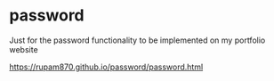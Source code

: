 # password
Just for the password functionality to be implemented on my portfolio website

https://rupam870.github.io/password/password.html
